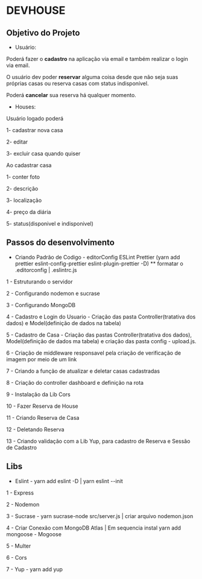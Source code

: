 # DEVHOUSE

## Objetivo do Projeto

- Usuário:

Poderá fazer o **cadastro** na aplicação via email e também realizar o login via email.

O usuário dev poder **reservar** alguma coisa desde que não seja suas próprias casas ou reserva casas com status indisponível.

Poderá **cancelar** sua reserva há qualquer momento.

- Houses:

Usuário logado poderá

1- cadastrar nova casa

2- editar

3- excluir casa quando quiser

Ao cadastrar casa

1- conter foto

2- descrição

3- localização

4- preço da diária

5- status(disponivel e indisponivel)

## Passos do desenvolvimento

* Criando Padrão de Codigo - editorConfig
ESLint
Prettier (yarn add prettier eslint-config-prettier eslint-plugin-prettier -D)
** formatar o .editorconfig | .eslintrc.js

1 - Estruturando o servidor

2 - Configurando nodemon e sucrase

3 - Configurando MongoDB

4 - Cadastro e Login do Usuario - Criação das pasta Controller(tratativa dos dados) e Model(definição de dados na tabela)

5 - Cadastro de Casa - Criação das pastas Controller(tratativa dos dados), Model(definição de dados ma tabela) e criação das pasta config - upload.js.

6 - Criação de middleware responsavel pela criação de verificação de imagem por meio
de um link

7 - Criando a função de atualizar e deletar casas cadastradas

8 - Criação do controller dashboard e definição na rota

9 - Instalação da Lib Cors

10 - Fazer Reserva de House

11 - Criando Reserva de Casa

12 - Deletando Reserva

13 - Criando validação com a Lib Yup, para cadastro de Reserva e Sessão de Cadastro


## Libs

* Eslint - yarn add eslint -D | yarn eslint --init

1 - Express

2 - Nodemon

3 - Sucrase - yarn sucrase-node src/server.js | criar arquivo nodemon.json

4 - Criar Conexão com MongoDB Atlas | Em sequencia instal yarn add mongoose - Mogoose

5 - Multer

6 - Cors

7 - Yup - yarn add yup
